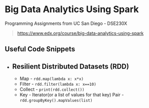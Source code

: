 # Big Data Analytics Using Spark

Programming Assignments from UC San Diego - DSE230X
>https://www.edx.org/course/big-data-analytics-using-spark

## Useful Code Snippets

* ## Resilient Distributed Datasets (RDD)
   * Map - ```rdd.map(lambda x: x*x) ```
   * Filter - ```rdd.filter(lambda x: x==10) ```
   * Collect - ```print(rdd.collect()) ```
   * Key - Iterator(or a list of values for that key) Pair - ```rdd.groupByKey().mapValues(list)```
